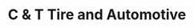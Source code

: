 ---
title: "C & T Tire and Automotive"
url: /fort-collins/c-und-t-tire-and-automotive/
shop: Autowerkstatt
---